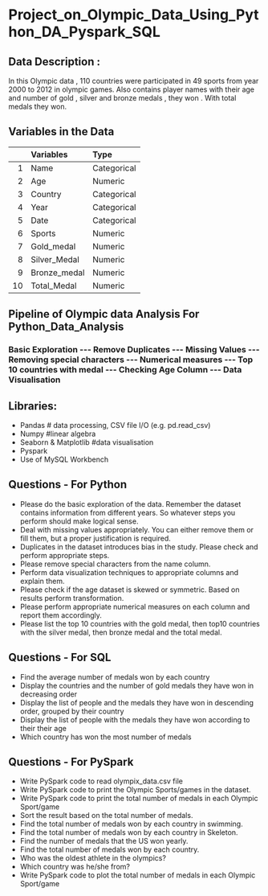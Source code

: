 # Project_on_Olympic_Data_Using_Python_DA_Pyspark_SQL

## Data Description :
In this Olympic data , 110 countries were participated in 49 sports from year 2000 to 2012 in olympic games.
Also contains player names with their age and number of gold , silver and bronze medals , they won . With total medals they won.

## Variables in the Data

| |  Variables  | Type    |
|---:|:-------------|:-----------|
| 1 | Name  | Categorical       |
| 2 | Age   | Numeric  |Continuous  | 
| 3 | Country  | Categorical    |
| 4 | Year  | Categorical    |
| 5 | Date  | Categorical   |
| 6 | Sports  | Numeric    |
| 7 | Gold_medal | Numeric    | 
| 8 | Silver_Medal  | Numeric    |
| 9 | Bronze_medal  | Numeric    | 
| 10 | Total_Medal  | Numeric    |

## Pipeline of Olympic data Analysis For Python_Data_Analysis
### Basic Exploration --- Remove Duplicates --- Missing Values --- Removing special characters --- Numerical measures --- Top 10 countries with medal --- Checking Age Column --- Data Visualisation

## Libraries:
* Pandas # data processing, CSV file I/O (e.g. pd.read_csv)
* Numpy #linear algebra  
* Seaborn & Matplotlib #data visualisation
* Pyspark
* Use of MySQL Workbench

## Questions - For Python 
- Please do the basic exploration of the data. Remember the dataset contains information from different years. So whatever steps you perform should make logical sense.
- Deal with missing values appropriately. You can either remove them or fill them, but a proper justification is required.
- Duplicates in the dataset introduces bias in the study. Please check and perform appropriate steps.
- Please remove special characters from the name column.
- Perform data visualization techniques to appropriate columns and explain them.  
- Please check if the age dataset is skewed or symmetric. Based on results perform transformation.
- Please perform appropriate numerical measures on each column and report them accordingly.
- Please list the top 10 countries with the gold medal, then top10 countries with the silver medal, then bronze medal and the total medal.

## Questions - For SQL
-  Find the average number of medals won by each country
- Display the countries and the number of gold medals they have won in decreasing order
- Display the list of people and the medals they have won in descending order, grouped by their country
- Display the list of people with the medals they have won according to their their age
- Which country has won the most number of medals 


## Questions - For PySpark
- Write PySpark code to read olympix_data.csv file
- Write PySpark code to print the Olympic Sports/games in the dataset.
- Write PySpark code to print the total number of medals in  each Olympic Sport/game
- Sort the result based on the total number of medals.
- Find the total number of medals won by each country in swimming.
- Find the total number of medals won by each country in Skeleton.
- Find the number of medals that the US won yearly.
- Find the total number of medals won by each country.
- Who was the oldest athlete in the olympics? 
- Which country was he/she from?
- Write PySpark code to plot the total number of medals in  each Olympic Sport/game


                 
